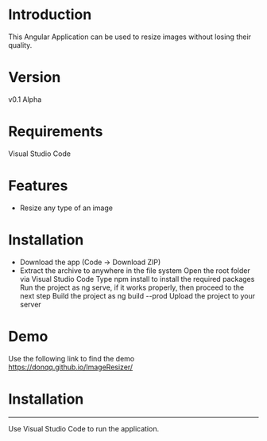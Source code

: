 # Introduction
This Angular Application can be used to resize images without losing their quality. 

# Version
v0.1 Alpha

# Requirements
Visual Studio Code

# Features
- Resize any type of an image

# Installation
- Download the app (Code -> Download ZIP)
- Extract the archive to anywhere in the file system
Open the root folder via Visual Studio Code
Type npm install to install the required packages
Run the project as ng serve, if it works properly, then proceed to the next step
Build the project as ng build --prod
Upload the project to your server

# Demo
Use the following link to find the demo
https://donqq.github.io/ImageResizer/

# Installation
--------------
Use Visual Studio Code to run the application. 
